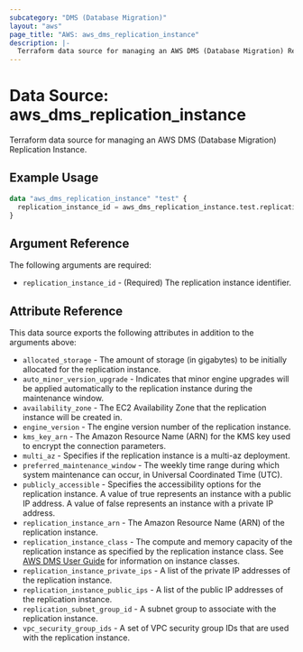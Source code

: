 ```yaml
---
subcategory: "DMS (Database Migration)"
layout: "aws"
page_title: "AWS: aws_dms_replication_instance"
description: |-
  Terraform data source for managing an AWS DMS (Database Migration) Replication Instance.
---
```


# Data Source: aws_dms_replication_instance

Terraform data source for managing an AWS DMS (Database Migration) Replication Instance.

## Example Usage

```terraform
data "aws_dms_replication_instance" "test" {
  replication_instance_id = aws_dms_replication_instance.test.replication_instance_id
}
```

## Argument Reference

The following arguments are required:

* `replication_instance_id` - (Required) The replication instance identifier.

## Attribute Reference

This data source exports the following attributes in addition to the arguments above:

* `allocated_storage` - The amount of storage (in gigabytes) to be initially allocated for the replication instance.
* `auto_minor_version_upgrade` - Indicates that minor engine upgrades will be applied automatically to the replication instance during the maintenance window.
* `availability_zone` - The EC2 Availability Zone that the replication instance will be created in.
* `engine_version` - The engine version number of the replication instance.
* `kms_key_arn` - The Amazon Resource Name (ARN) for the KMS key used to encrypt the connection parameters.
* `multi_az` - Specifies if the replication instance is a multi-az deployment.
* `preferred_maintenance_window` - The weekly time range during which system maintenance can occur, in Universal Coordinated Time (UTC).
* `publicly_accessible` - Specifies the accessibility options for the replication instance. A value of true represents an instance with a public IP address. A value of false represents an instance with a private IP address.
* `replication_instance_arn` - The Amazon Resource Name (ARN) of the replication instance.
* `replication_instance_class` - The compute and memory capacity of the replication instance as specified by the replication instance class. See [AWS DMS User Guide](https://docs.aws.amazon.com/dms/latest/userguide/CHAP_ReplicationInstance.Types.html) for information on instance classes.
* `replication_instance_private_ips` - A list of the private IP addresses of the replication instance.
* `replication_instance_public_ips` - A list of the public IP addresses of the replication instance.
* `replication_subnet_group_id` - A subnet group to associate with the replication instance.
* `vpc_security_group_ids` - A set of VPC security group IDs that are used with the replication instance.
